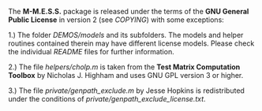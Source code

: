 The **M-M.E.S.S.** package is released under the terms of the **GNU
General Public License** in version 2 (see *COPYING*) with some
exceptions:

1.) The folder *DEMOS/models* and its subfolders. The models and
helper routines contained therein may have different license
models. Please check the individual *README* files for further
information.

2.) The file *helpers/cholp.m* is taken from the **Test Matrix
Computation Toolbox** by Nicholas J. Highham and uses GNU GPL version
3 or higher.

3.) The file *private/genpath_exclude.m* by Jesse Hopkins is
redistributed under the conditions of *private/genpath_exclude_license.txt*.
